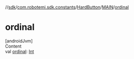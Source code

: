 //[sdk](../../../../index.md)/[com.robotemi.sdk.constants](../../index.md)/[HardButton](../index.md)/[MAIN](index.md)/[ordinal](ordinal.md)



# ordinal  
[androidJvm]  
Content  
val [ordinal](ordinal.md): [Int](https://kotlinlang.org/api/latest/jvm/stdlib/kotlin/-int/index.html)  



